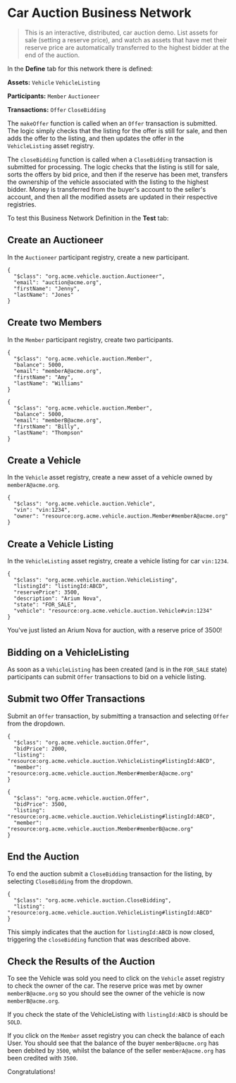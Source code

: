 # Car Auction Business Network

> This is an interactive, distributed, car auction demo. List assets for sale (setting a reserve price), and watch as assets that have met their reserve price are automatically transferred to the highest bidder at the end of the auction.

In the **Define** tab for this network there is defined:

**Assets:**
`Vehicle` `VehicleListing`

**Participants:**
`Member` `Auctioneer`

**Transactions:**
`Offer` `CloseBidding`

The `makeOffer` function is called when an `Offer` transaction is submitted. The logic simply checks that the listing for the offer is still for sale, and then adds the offer to the listing, and then updates the offer in the `VehicleListing` asset registry.

The `closeBidding` function is called when a `CloseBidding` transaction is submitted for processing. The logic checks that the listing is still for sale, sorts the offers by bid price, and then if the reserve has been met, transfers the ownership of the vehicle associated with the listing to the highest bidder. Money is transferred from the buyer's account to the seller's account, and then all the modified assets are updated in their respective registries.

To test this Business Network Definition in the **Test** tab:

## Create an Auctioneer

In the `Auctioneer` participant registry, create a new participant.

```
{
  "$class": "org.acme.vehicle.auction.Auctioneer",
  "email": "auction@acme.org",
  "firstName": "Jenny",
  "lastName": "Jones"
}
```

## Create two Members

In the `Member` participant registry, create two participants.

```
{
  "$class": "org.acme.vehicle.auction.Member",
  "balance": 5000,
  "email": "memberA@acme.org",
  "firstName": "Amy",
  "lastName": "Williams"
}
```

```
{
  "$class": "org.acme.vehicle.auction.Member",
  "balance": 5000,
  "email": "memberB@acme.org",
  "firstName": "Billy",
  "lastName": "Thompson"
}
```

## Create a Vehicle

In the `Vehicle` asset registry, create a new asset of a vehicle owned by `memberA@acme.org`.

```
{
  "$class": "org.acme.vehicle.auction.Vehicle",
  "vin": "vin:1234",
  "owner": "resource:org.acme.vehicle.auction.Member#memberA@acme.org"
}
```

## Create a Vehicle Listing

In the `VehicleListing` asset registry, create a vehicle listing for car `vin:1234`.

```
{
  "$class": "org.acme.vehicle.auction.VehicleListing",
  "listingId": "listingId:ABCD",
  "reservePrice": 3500,
  "description": "Arium Nova",
  "state": "FOR_SALE",
  "vehicle": "resource:org.acme.vehicle.auction.Vehicle#vin:1234"
}
```

You've just listed an Arium Nova for auction, with a reserve price of 3500!

## Bidding on a VehicleListing

As soon as a `VehicleListing` has been created (and is in the `FOR_SALE` state) participants can submit `Offer` transactions to bid on a vehicle listing.

## Submit two Offer Transactions

Submit an `Offer` transaction, by submitting a transaction and selecting `Offer` from the dropdown.

```
{
  "$class": "org.acme.vehicle.auction.Offer",
  "bidPrice": 2000,
  "listing": "resource:org.acme.vehicle.auction.VehicleListing#listingId:ABCD",
  "member": "resource:org.acme.vehicle.auction.Member#memberA@acme.org"
}
```

```
{
  "$class": "org.acme.vehicle.auction.Offer",
  "bidPrice": 3500,
  "listing": "resource:org.acme.vehicle.auction.VehicleListing#listingId:ABCD",
  "member": "resource:org.acme.vehicle.auction.Member#memberB@acme.org"
}
```

## End the Auction

To end the auction submit a `CloseBidding` transaction for the listing, by selecting `CloseBidding` from the dropdown.

```
{
  "$class": "org.acme.vehicle.auction.CloseBidding",
  "listing": "resource:org.acme.vehicle.auction.VehicleListing#listingId:ABCD"
}
```

This simply indicates that the auction for `listingId:ABCD` is now closed, triggering the `closeBidding` function that was described above.


## Check the Results of the Auction

To see the Vehicle was sold you need to click on the `Vehicle` asset registry to check the owner of the car. The reserve price was met by owner `memberB@acme.org` so you should see the owner of the vehicle is now `memberB@acme.org`.

If you check the state of the VehicleListing with `listingId:ABCD` is should be `SOLD`.

If you click on the `Member` asset registry you can check the balance of each User. You should see that the balance of the buyer `memberB@acme.org` has been debited by `3500`, whilst the balance of the seller `memberA@acme.org` has been credited with `3500`.

Congratulations!
